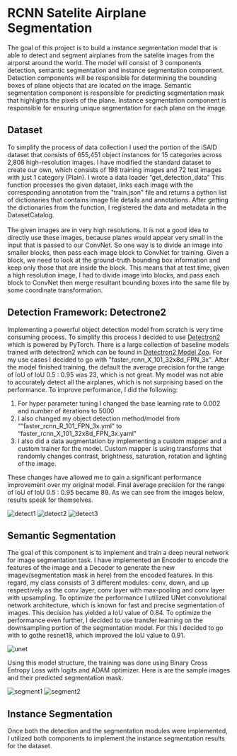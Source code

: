 # RCNN Satelite Airplane Segmentation

The goal of this project is to build a instance segmentation model that is able to detect and segment airplanes from the satelite images from the airporst around the world. The model will consist of 3 components detection, semantic segmentation and instance segmentation component. Detection components will be responsible for determining the bounding boxes of plane objects that are located on the image. Semantic segmentation component is responsible for predicting segmentation mask that highlights the pixels of the plane. Instance segmentation component is responsible for ensuring unique segmentation for each plane on the image. 

## Dataset

To simplify the process of data collection I used the portion of the iSAID dataset that consists of 655,451 object instances for 15 categories across 2,806 high-resolution images. I have modified the standard dataset to create our own, which consists of 198 training images and 72 test images with just 1 category (Plain). I wrote a data loader ”get_detection_data” This function processes the given dataset, links each image with the corresponding annotation from the "train.json" file and returns a python list of dictionaries that contains image file details and annotations. After getting the dictionaries from the function, I registered the data and metadata in the DatasetCatalog.
</br> </br>
The given images are in very high resolutions. It is not a good idea to directly use these images, because planes would appear very small in the input that is passed to our ConvNet. So one way is to divide an image into smaller blocks, then pass each
image block to ConvNet for training. Given a block, we need to look at the ground-truth bounding box information and keep only those that are inside the block. This means that at test time, given a high resolution image, I had to divide image into blocks, and pass each block to ConvNet then merge resultant bounding boxes into the same file by some coordinate transformation. 

## Detection Framework: Detectrone2
Implementing a powerful object detection model from scratch is very time consuming process. To simplify this process I decided to use [Detectron2](https://github.com/facebookresearch/detectron2) which is powered by PyTorch. There is a large collection of baseline models trained with detectron2 which can be found in [Detectron2 Model Zoo](https://github.com/facebookresearch/detectron2/blob/main/MODEL_ZOO.md). For my use cases I decided to go with "faster_rcnn_X_101_32x8d_FPN_3x". After the model finished training, the default the average precision for the range of IoU of IoU 0.5 : 0.95 was 23, which is not great. My model was not able to accurately detect all the airplanes, which is not surprising based on
the performance. To improve performance, I did the following:

1. For hyper parameter tuning I changed the base learning rate to 0.002 and number of iterations to 5000
2. I also changed my object detection method/model from ““faster_rcnn_R_101_FPN_3x.yml” to “faster_rcnn_X_101_32x8d_FPN_3x.yaml”
3. I also did a data augmentation by implementing a custom mapper and a custom trainer for the model. Custom mapper is using transforms that randomly changes contrast, brightness, saturation, rotation and lighting of the image.

These changes have allowed me to gain a significant performance improvement over my original model. Final average precision for the range of IoU of IoU 0.5 : 0.95 became 89. As we can see from the images below, results speak for themselves. 

![detect1](./images/detect1.JPG)
![detect2](./images/detect2.JPG)
![detect3](./images/detect3.JPG)


## Semantic Segmentation
The goal of this component is to implement and train a deep neural network for image segmentation
task. I have implemented an Encoder to encode the features of the image and a Decoder to generate the new imagev(segmentation mask in here) from the encoded features. In this regard, my class consists of 3 different modules: conv, down, and up respectively as the conv layer, conv
layer with max-pooling and conv layer with upsampling. To optimize the performance I utilized UNet convolutional network architecture, which is known for fast and precise segmentation of images. This decision has yielded a IoU value of 0.84. To optimize the performance even further, I decided to use transfer learning on the downsampling portion of the segmentation model. For this I decided to go with to gothe resnet18, which improved the IoU value to 0.91. 

![unet](./images/unet.JPG)

Using this model structure, the training was done using Binary Cross Entropy Loss with logits and ADAM optimizer. Here is are the sample images and their predicted segmentation mask.

![segment1](./images/segment1.JPG)
![segment2](./images/segment2.JPG)


## Instance Segmentation

Once both the detection and the segmentation modules were implemented, I utilized both components to implement the instance segmentation results for the dataset.